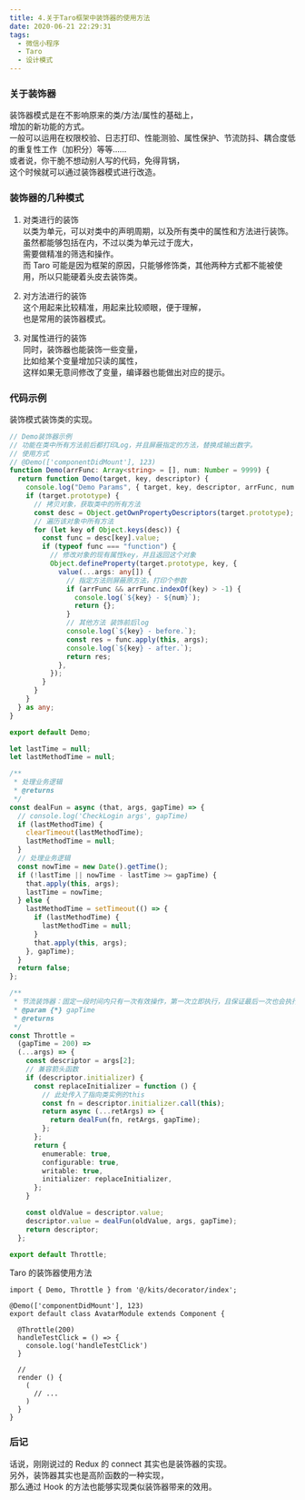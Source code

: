 ```yaml
---
title: 4.关于Taro框架中装饰器的使用方法
date: 2020-06-21 22:29:31
tags:
  - 微信小程序
  - Taro
  - 设计模式
---
```


### 关于装饰器

装饰器模式是在不影响原来的类/方法/属性的基础上，  
增加的新功能的方式。  
一般可以运用在权限校验、日志打印、性能测验、属性保护、节流防抖、耦合度低的重复性工作（加积分）等等……  
或者说，你干脆不想动别人写的代码，免得背锅，  
这个时候就可以通过装饰器模式进行改造。

<!-- more -->

### 装饰器的几种模式

1. 对类进行的装饰  
   以类为单元，可以对类中的声明周期，以及所有类中的属性和方法进行装饰。  
   虽然都能够包括在内，不过以类为单元过于庞大，  
   需要做精准的筛选和操作。  
   而 Taro 可能是因为框架的原因，只能够修饰类，其他两种方式都不能被使用，所以只能硬着头皮去装饰类。

2. 对方法进行的装饰  
   这个用起来比较精准，用起来比较顺眼，便于理解，  
   也是常用的装饰器模式。

3. 对属性进行的装饰  
   同时，装饰器也能装饰一些变量，  
   比如给某个变量增加只读的属性，  
   这样如果无意间修改了变量，编译器也能做出对应的提示。

### 代码示例

装饰模式装饰类的实现。

```typescript
// Demo装饰器示例
// 功能在类中所有方法前后都打印Log，并且屏蔽指定的方法，替换成输出数字。
// 使用方式
// @Demo(['componentDidMount'], 123)
function Demo(arrFunc: Array<string> = [], num: Number = 9999) {
  return function Demo(target, key, descriptor) {
    console.log("Demo Params", { target, key, descriptor, arrFunc, num });
    if (target.prototype) {
      // 拷贝对象，获取类中的所有方法
      const desc = Object.getOwnPropertyDescriptors(target.prototype);
      // 遍历该对象中所有方法
      for (let key of Object.keys(desc)) {
        const func = desc[key].value;
        if (typeof func === "function") {
          // 修改对象的现有属性key，并且返回这个对象
          Object.defineProperty(target.prototype, key, {
            value(...args: any[]) {
              // 指定方法则屏蔽原方法，打印个参数
              if (arrFunc && arrFunc.indexOf(key) > -1) {
                console.log(`${key} - ${num}`);
                return {};
              }
              // 其他方法 装饰前后log
              console.log(`${key} - before.`);
              const res = func.apply(this, args);
              console.log(`${key} - after.`);
              return res;
            },
          });
        }
      }
    }
  } as any;
}

export default Demo;
```

```typescript
let lastTime = null;
let lastMethodTime = null;

/**
 * 处理业务逻辑
 * @returns
 */
const dealFun = async (that, args, gapTime) => {
  // console.log('CheckLogin args', gapTime)
  if (lastMethodTime) {
    clearTimeout(lastMethodTime);
    lastMethodTime = null;
  }
  // 处理业务逻辑
  const nowTime = new Date().getTime();
  if (!lastTime || nowTime - lastTime >= gapTime) {
    that.apply(this, args);
    lastTime = nowTime;
  } else {
    lastMethodTime = setTimeout(() => {
      if (lastMethodTime) {
        lastMethodTime = null;
      }
      that.apply(this, args);
    }, gapTime);
  }
  return false;
};

/**
 * 节流装饰器：固定一段时间内只有一次有效操作，第一次立即执行，且保证最后一次也会执行
 * @param {*} gapTime
 * @returns
 */
const Throttle =
  (gapTime = 200) =>
  (...args) => {
    const descriptor = args[2];
    // 兼容箭头函数
    if (descriptor.initializer) {
      const replaceInitializer = function () {
        // 此处传入了指向类实例的this
        const fn = descriptor.initializer.call(this);
        return async (...retArgs) => {
          return dealFun(fn, retArgs, gapTime);
        };
      };
      return {
        enumerable: true,
        configurable: true,
        writable: true,
        initializer: replaceInitializer,
      };
    }

    const oldValue = descriptor.value;
    descriptor.value = dealFun(oldValue, args, gapTime);
    return descriptor;
  };

export default Throttle;
```

Taro 的装饰器使用方法

```tsx
import { Demo, Throttle } from '@/kits/decorator/index';

@Demo(['componentDidMount'], 123)
export default class AvatarModule extends Component {

  @Throttle(200)
  handleTestClick = () => {
    console.log('handleTestClick')
  }

  //
  render () {
    (
      // ...
    )
  }
}
```

### 后记

话说，刚刚说过的 Redux 的 connect 其实也是装饰器的实现。  
另外，装饰器其实也是高阶函数的一种实现，  
那么通过 Hook 的方法也能够实现类似装饰器带来的效用。
